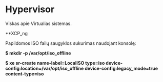 # Hypervisor
Viskas apie Virtualias sistemas.

**XCP_ng

Papildomos ISO failų saugyklos sukurimas naudojant konsolę:

  __$ mkdir -p /var/opt/iso_offline__
  
  __$ xe sr-create name-label=LocalISO type=iso device-config:location=/var/opt/iso_offline device-config:legacy_mode=true content-type=iso__
